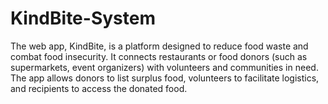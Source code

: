 # KindBite-System
The web app, KindBite, is a platform designed to reduce food waste and combat food insecurity. It connects restaurants or food donors (such as supermarkets, event organizers) with volunteers and communities in need. The app allows donors to list surplus food, volunteers to facilitate logistics, and recipients to access the donated food.
